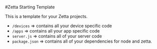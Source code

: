 #Zetta Starting Template

This is a template for your Zetta projects.

+ `/devices` => contains all your device specific code
+ `/apps` => contains all your app specific code
+ `server.js` => contains all of your server code
+ `package.json` => contains all of your dependencies for node and zetta.


